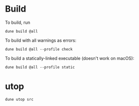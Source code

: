 
Build
=====

To build, run

    dune build @all

To build with all warnings as errors:

    dune build @all --profile check

To build a statically-linked executable (doesn't work on macOS):

    dune build @all --profile static

utop
====

    dune utop src
